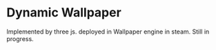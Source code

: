 # Dynamic Wallpaper
Implemented by three js. deployed in Wallpaper engine in steam. Still in progress.